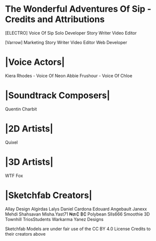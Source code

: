 # The Wonderful Adventures Of Sip - Credits and Attributions

[ELECTRO]
Voice Of Sip
Solo Developer
Story Writer
Video Editor


[Varrow]
Marketing
Story Writer
Video Editor
Web Developer


# |Voice Actors|
Kiera Rhodes - Voice Of Neon
Abbie Frushour - Voice Of Chloe


# |Soundtrack Composers|
Quentin Charbit


# |2D Artists|
Quixel


# |3D Artists|
WTF Fox

# |Sketchfab Creators|
Allay Design
Algirdas Lalys
Daniel Cardona
Edouard Angebault
Janexx
Mehdi Shahsavan
Misha.Yast71
₦₥₵ ฿₵
Polybean
Slls666
Smoothie 3D
Townhill
TriosStudents
Warkarma
Yanez Designs

Sketchfab Models are under fair use of the CC BY 4.0 License
Credits to their creators above